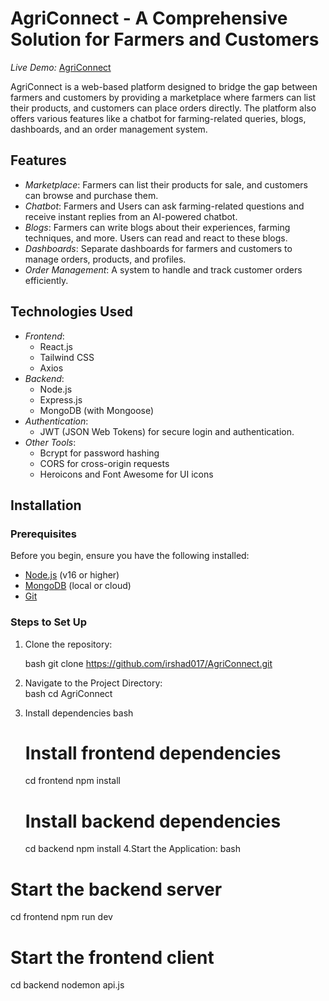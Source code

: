 # AgriConnect - A Comprehensive Solution for Farmers and Customers
*Live Demo:* [AgriConnect](https://agri-connect-017.vercel.app/)

AgriConnect is a web-based platform designed to bridge the gap between farmers and customers by providing a marketplace where farmers can list their products, and customers can place orders directly. The platform also offers various features like a chatbot for farming-related queries, blogs, dashboards, and an order management system.

## Features

- *Marketplace*: Farmers can list their products for sale, and customers can browse and purchase them.
- *Chatbot*: Farmers and Users can ask farming-related questions and receive instant replies from an AI-powered chatbot.
- *Blogs*: Farmers can write blogs about their experiences, farming techniques, and more. Users can read and react to these blogs.
- *Dashboards*: Separate dashboards for farmers and customers to manage orders, products, and profiles.
- *Order Management*: A system to handle and track customer orders efficiently.

## Technologies Used

- *Frontend*: 
  - React.js
  - Tailwind CSS
  - Axios
- *Backend*: 
  - Node.js
  - Express.js
  - MongoDB (with Mongoose)
- *Authentication*: 
  - JWT (JSON Web Tokens) for secure login and authentication.
- *Other Tools*:
  - Bcrypt for password hashing
  - CORS for cross-origin requests
  - Heroicons and Font Awesome for UI icons

## Installation

### Prerequisites

Before you begin, ensure you have the following installed:
- [Node.js](https://nodejs.org/) (v16 or higher)
- [MongoDB](https://www.mongodb.com/) (local or cloud)
- [Git](https://git-scm.com/)

### Steps to Set Up

1. Clone the repository:

   bash
   git clone https://github.com/irshad017/AgriConnect.git
2. Navigate to the Project Directory:   
   bash
   cd AgriConnect
3. Install dependencies
   bash
   # Install frontend dependencies
    cd frontend
    npm install
    
    # Install backend dependencies
    cd backend
    npm install
4.Start the Application:
  bash
  # Start the backend server
  cd frontend
  npm run dev
  
  # Start the frontend client
  cd backend
  nodemon api.js
